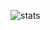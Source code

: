 
![stats](https://github-readme-stats.vercel.app/api?username=samcalthrop&show_icons=true&theme=radical)
